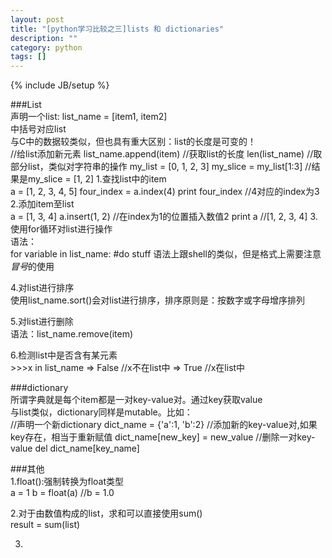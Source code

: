 ```yaml
---
layout: post
title: "[python学习比较之三]lists 和 dictionaries"
description: ""
category: python
tags: []
---
```

{% include JB/setup %}

###List  
声明一个list: list_name = [item1, item2]  
中括号对应list  
与C中的数据较类似，但也具有重大区别：list的长度是可变的！  
	//给list添加新元素
	list_name.append(item)
	//获取list的长度
	len(list_name)
	//取部分list，类似对字符串的操作
	my_list = [0, 1, 2, 3]
	my_slice = my_list[1:3]	//结果是my_slice = [1, 2]
1.查找list中的item  
	a = [1, 2, 3, 4, 5]
	four_index = a.index(4)
	print four_index	//4对应的index为3
2.添加item至list  
	a = [1, 3, 4]
	a.insert(1, 2)	//在index为1的位置插入数值2
	print a 	//[1, 2, 3, 4]
3.使用for循环对list进行操作  
语法：  
	for variable in list_name:
		#do stuff
语法上跟shell的类似，但是格式上需要注意*冒号*的使用  
	
4.对list进行排序  
使用list_name.sort()会对list进行排序，排序原则是：按数字或字母增序排列  

5.对list进行删除  
语法：list_name.remove(item)  

6.检测list中是否含有某元素  
	>>>x in list_name
	=> False	//x不在list中
	=> True 	//x在list中

###dictionary  
所谓字典就是每个item都是一对key-value对。通过key获取value  
与list类似，dictionary同样是mutable。比如：  
	//声明一个新dictionary
	dict_name = {'a':1, 'b':2}
	//添加新的key-value对,如果key存在，相当于重新赋值
	dict_name[new_key] = new_value
	//删除一对key-value
	del dict_name[key_name]

###其他  
1.float():强制转换为float类型  
	a = 1
	b = float(a)	//b = 1.0

2.对于由数值构成的list，求和可以直接使用sum()  
	result = sum(list)

3.

